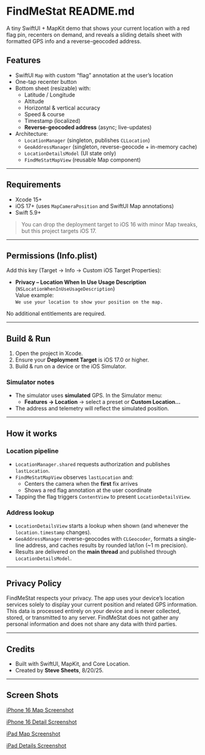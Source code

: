 # FindMeStat README.md

A tiny SwiftUI + MapKit demo that shows your current location with a red flag pin, recenters on demand, and reveals a sliding details sheet with formatted GPS info and a reverse-geocoded address.

## Features

- SwiftUI `Map` with custom “flag” annotation at the user’s location  
- One-tap recenter button  
- Bottom sheet (resizable) with:
  - Latitude / Longitude
  - Altitude
  - Horizontal & vertical accuracy
  - Speed & course
  - Timestamp (localized)
  - **Reverse-geocoded address** (async; live-updates)
- Architecture:
  - `LocationManager` (singleton, publishes `CLLocation`)
  - `GeoAddressManager` (singleton, reverse-geocode + in-memory cache)
  - `LocationDetailsModel` (UI state only)
  - `FindMeStatMapView` (reusable Map component)

---

## Requirements

- Xcode 15+
- iOS 17+ (uses `MapCameraPosition` and SwiftUI Map annotations)
- Swift 5.9+

> You can drop the deployment target to iOS 16 with minor Map tweaks, but this project targets iOS 17.

---

## Permissions (Info.plist)

Add this key (Target → Info → Custom iOS Target Properties):

- **Privacy – Location When In Use Usage Description** (`NSLocationWhenInUseUsageDescription`)  
  Value example:  
  `We use your location to show your position on the map.`

No additional entitlements are required.

---

## Build & Run

1. Open the project in Xcode.
2. Ensure your **Deployment Target** is iOS 17.0 or higher.
3. Build & run on a device or the iOS Simulator.

### Simulator notes
- The simulator uses **simulated** GPS. In the Simulator menu:
  - **Features → Location** → select a preset or **Custom Location…**
- The address and telemetry will reflect the simulated position.

---

## How it works

### Location pipeline
- `LocationManager.shared` requests authorization and publishes `lastLocation`.
- `FindMeStatMapView` observes `lastLocation` and:
  - Centers the camera when the **first** fix arrives
  - Shows a red flag annotation at the user coordinate
- Tapping the flag triggers `ContentView` to present `LocationDetailsView`.

### Address lookup
- `LocationDetailsView` starts a lookup when shown (and whenever the `location.timestamp` changes).  
- `GeoAddressManager` reverse-geocodes with `CLGeocoder`, formats a single-line address, and caches results by rounded lat/lon (~1 m precision).
- Results are delivered on the **main thread** and published through `LocationDetailsModel`.

---

## Privacy Policy

FindMeStat respects your privacy. The app uses your device’s location services solely to display your current position and related GPS information. This data is processed entirely on your device and is never collected, stored, or transmitted to any server. FindMeStat does not gather any personal information and does not share any data with third parties.

---

## Credits
- Built with SwiftUI, MapKit, and Core Location.
- Created by **Steve Sheets**, 8/20/25.

---

## Screen Shots

[iPhone 16 Map Screenshot](screenshots/FindMeState-iPhoneMap.png)

[iPhone 16 Detail Screenshot](screenshots/FindMeState-iPhoneDetails.png)

[iPad Map Screenshot](screenshots/FindMeState-iPadMap.png)

[iPad Details Screenshot](screenshots/FindMeState-iPadDetails.png)

